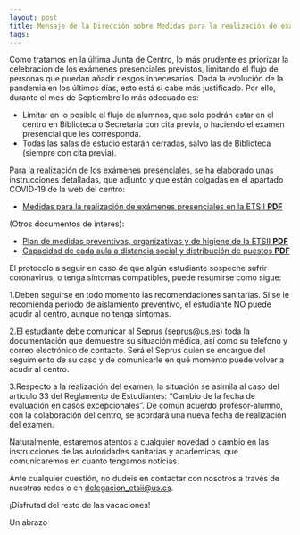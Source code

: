 ```yaml
---
layout: post
title: Mensaje de la Dirección sobre Medidas para la realización de exámenes presenciales.
tags: 
---
```


Como tratamos en la última Junta de Centro, lo más prudente es priorizar la celebración de los exámenes presenciales previstos, limitando el flujo de personas que puedan añadir riesgos innecesarios. Dada la evolución de la pandemia en los últimos días, esto está si cabe más justificado.
Por ello, durante el mes de Septiembre lo más adecuado es:

  * Limitar en lo posible el flujo de alumnos, que solo podrán estar en el centro en Biblioteca o Secretaría con cita previa, o haciendo el examen presencial que les corresponda.
  * Todas las salas de estudio estarán cerradas, salvo las de Biblioteca (siempre con cita previa).
	
Para la realización de los exámenes presenciales, se ha  elaborado unas instrucciones detalladas, que adjunto y que están colgadas en el apartado COVID-19 de la web del centro:

  * [ Medidas para la realización de exámenes presenciales en la ETSII **PDF**](https://www.informatica.us.es/docs/medidas_prevencion_examenesETSII.pdf)

(Otros documentos de interes):

  * [ Plan de medidas preventivas, organizativas y de higiene de la ETSII **PDF**](https://www.informatica.us.es/docs/Plan_preventivo_ETSII.pdf)
  * [ Capacidad de cada aula a distancia social y distribución de puestos **PDF**](https://www.informatica.us.es/docs/orgdocente/posicion-alumnos-aulas.pdf)
  
 El protocolo a seguir en caso de que algún estudiante sospeche sufrir coronavirus, o tenga síntomas compatibles,  puede resumirse como sigue:
 
   1.Deben seguirse en todo momento las recomendaciones sanitarias. Si se le recomienda periodo de aislamiento preventivo, el estudiante NO puede acudir al centro, aunque no tenga síntomas.

   2.El estudiante debe comunicar al Seprus (seprus@us.es) toda la documentación que demuestre su situación médica, así como su teléfono y correo electrónico de contacto. Será el Seprus quien se encargue del seguimiento de su caso y de comunicarle en qué momento puede volver a acudir al centro. 
   
   3.Respecto a la realización del examen, la situación se asimila al caso del artículo 33 del Reglamento de Estudiantes: “Cambio  de  la  fecha  de  evaluación  en  casos excepcionales”. De común acuerdo profesor-alumno, con la colaboración del centro, se acordará una nueva fecha de realización del examen.

	
Naturalmente, estaremos atentos a cualquier novedad o cambio en las instrucciones de las autoridades sanitarias y académicas, que comunicaremos en cuanto tengamos noticias.

Ante cualquier cuestión, no dudeis en contactar con nosotros a través de nuestras redes o en delegacion_etsii@us.es.

¡Disfrutad del resto de las vacaciones!

Un abrazo

